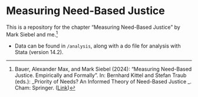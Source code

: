 # Measuring Need-Based Justice

This is a repository for the chapter “Measuring Need-Based Justice” by Mark Siebel and me.[^1]

- Data can be found in `/analysis`, along with a do file for analysis with Stata (version 14.2).

[^1]: Bauer, Alexander Max, and Mark Siebel (2024): “Measuring Need-Based Justice. Empirically and Formally”. In: Bernhard Kittel and Stefan Traub (eds.): _Priority of Needs? An Informed Theory of Need-Based Justice _. Cham: Springer. ([Link](https://link.springer.com/chapter/10.1007/978-3-031-53051-7_3))
